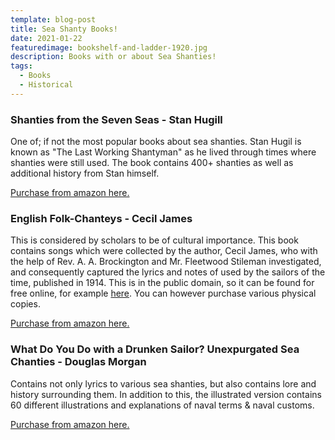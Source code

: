 ```yaml
---
template: blog-post
title: Sea Shanty Books!
date: 2021-01-22
featuredimage: bookshelf-and-ladder-1920.jpg
description: Books with or about Sea Shanties!
tags:
  - Books
  - Historical
---
```

### Shanties from the Seven Seas - Stan Hugill

One of; if not the most popular books about sea shanties. Stan Hugil is known as "The Last Working Shantyman" as he lived through times where shanties were still used. The book contains 400+ shanties as well as additional history from Stan himself.

[Purchase from amazon here.](https://amzn.to/3t0c72O)

### [](https://amzn.to/3t0c72O)English Folk-Chanteys - Cecil James

This is considered by scholars to be of cultural importance. This book contains songs which were collected by the author, Cecil James, who with the help of Rev. A. A. Brockington and Mr. Fleetwood Stileman investigated, and consequently captured the lyrics and notes of used by the sailors of the time, published in 1914. This is in the public domain, so it can be found for free online, for example [here](https://archive.org/details/englishfolkchant00shar/page/68/mode/2up). You can however purchase various physical copies.

[Purchase from amazon here.](https://amzn.to/3qZFtww)

### [](https://amzn.to/3qZFtww)What Do You Do with a Drunken Sailor? Unexpurgated Sea Chanties - Douglas Morgan

Contains not only lyrics to various sea shanties, but also contains lore and history surrounding them. In addition to this, the illustrated version contains 60 different illustrations and explanations of naval terms & naval customs.

[Purchase from amazon here.](https://amzn.to/36jXOwj)